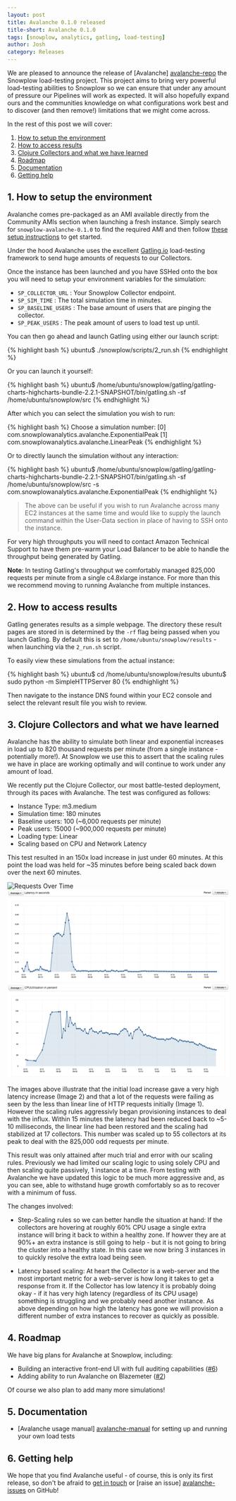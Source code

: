 ```yaml
---
layout: post
title: Avalanche 0.1.0 released
title-short: Avalanche 0.1.0
tags: [snowplow, analytics, gatling, load-testing]
author: Josh
category: Releases
---
```


We are pleased to announce the release of [Avalanche] [avalanche-repo] the Snowplow load-testing project. This project aims to bring very powerful load-testing abilities to Snowplow so we can ensure that under any amount of pressure our Pipelines will work as expected.  It will also hopefully expand ours and the communities knowledge on what configurations work best and to discover (and then remove!) limitations that we might come across.

In the rest of this post we will cover:

1. [How to setup the environment](/blog/2016/05/18/avalanche-0.1.0-released/#how-to-setup)
2. [How to access results](/blog/2016/05/18/avalanche-0.1.0-released/#how-to-access-results)
3. [Clojure Collectors and what we have learned](/blog/2016/05/18/avalanche-0.1.0-released/#learning)
4. [Roadmap](/blog/2016/05/18/avalanche-0.1.0-released/#roadmap)
5. [Documentation](/blog/2016/05/18/avalanche-0.1.0-released/#docs)
6. [Getting help](/blog/2016/05/18/avalanche-0.1.0-released/#help)

<!--more-->

<h2 id="how-to-setup">1. How to setup the environment</h2>

Avalanche comes pre-packaged as an AMI available directly from the Community AMIs section when launching a fresh instance.  Simply search for `snowplow-avalanche-0.1.0` to find the required AMI and then follow [these setup instructions](https://github.com/snowplow/avalanche#to-run-a-simulation-from-an-ec2-instance) to get started.

Under the hood Avalanche uses the excellent [Gatling.io][gatling-lib] load-testing framework to send huge amounts of requests to our Collectors.

Once the instance has been launched and you have SSHed onto the box you will need to setup your environment variables for the simulation:

* `SP_COLLECTOR_URL` : Your Snowplow Collector endpoint.
* `SP_SIM_TIME` : The total simulation time in minutes.
* `SP_BASELINE_USERS` : The base amount of users that are pinging the collector.
* `SP_PEAK_USERS` : The peak amount of users to load test up until.

You can then go ahead and launch Gatling using either our launch script:

{% highlight bash %}
ubuntu$ ./snowplow/scripts/2_run.sh
{% endhighlight %}

Or you can launch it yourself:

{% highlight bash %}
ubuntu$ /home/ubuntu/snowplow/gatling/gatling-charts-highcharts-bundle-2.2.1-SNAPSHOT/bin/gatling.sh -sf /home/ubuntu/snowplow/src
{% endhighlight %}

After which you can select the simulation you wish to run:

{% highlight bash %}
Choose a simulation number:
     [0] com.snowplowanalytics.avalanche.ExponentialPeak
     [1] com.snowplowanalytics.avalanche.LinearPeak
{% endhighlight %}

Or to directly launch the simulation without any interaction:

{% highlight bash %}
ubuntu$ /home/ubuntu/snowplow/gatling/gatling-charts-highcharts-bundle-2.2.1-SNAPSHOT/bin/gatling.sh -sf /home/ubuntu/snowplow/src -s com.snowplowanalytics.avalanche.ExponentialPeak
{% endhighlight %}

> The above can be useful if you wish to run Avalanche across many EC2 instances at the same time and would like to supply the launch command within the User-Data section in place of having to SSH onto the instance.

For very high throughputs you will need to contact Amazon Technical Support to have them pre-warm your Load Balancer to be able to handle the throughput being generated by Gatling.

__Note__: In testing Gatling's throughput we comfortably managed 825,000 requests per minute from a single c4.8xlarge instance.  For more than this we recommend moving to running Avalanche from multiple instances.

<h2 id="how-to-access-results">2. How to access results</h2>

Gatling generates results as a simple webpage.  The directory these result pages are stored in is determined by the `-rf` flag being passed when you launch Gatling.  By default this is set to `/home/ubuntu/snowplow/results` - when launching via the `2_run.sh` script.

To easily view these simulations from the actual instance:

{% highlight bash %}
ubuntu$ cd /home/ubuntu/snowplow/results
ubuntu$ sudo python -m SimpleHTTPServer 80
{% endhighlight %}

Then navigate to the instance DNS found within your EC2 console and select the relevant result file you wish to review.

<h2 id="learning">3. Clojure Collectors and what we have learned</h2>

Avalanche has the ability to simulate both linear and exponential increases in load up to 820 thousand requests per minute (from a single instance - potentially more!).  At Snowplow we use this to assert that the scaling rules we have in place are working optimally and will continue to work under any amount of load.

We recently put the Clojure Collector, our most battle-tested deployment, through its paces with Avalanche.  The test was configured as follows:

* Instance Type: m3.medium
* Simulation time: 180 minutes
* Baseline users: 100 (~6,000 requests per minute)
* Peak users: 15000 (~900,000 requests per minute)
* Loading type: Linear
* Scaling based on CPU and Network Latency

This test resulted in an 150x load increase in just under 60 minutes.  At this point the load was held for ~35 minutes before being scaled back down over the next 60 minutes.

![Requests Over Time][img1]
![Average Latency][img2]
![CPU Average][img3]

The images above illustrate that the initial load increase gave a very high latency increase (Image 2) and that a lot of the requests were failing as seen by the less than linear line of HTTP requests initially (Image 1).  However the scaling rules aggressivly began provisioning instances to deal with the influx.  Within 15 minutes the latency had been reduced back to ~5-10 milliseconds, the linear line had been restored and the scaling had stabilized at 17 collectors.  This number was scaled up to 55 collectors at its peak to deal with the 825,000 odd requests per minute.

This result was only attained after much trial and error with our scaling rules.  Previously we had limited our scaling logic to using solely CPU and then scaling quite passively, 1 instance at a time.  From testing with Avalanche we have updated this logic to be much more aggressive and, as you can see, able to withstand huge growth comfortably so as to recover with a minimum of fuss.

The changes involved:

* Step-Scaling rules so we can better handle the situation at hand: If the collectors are hovering at roughly 60% CPU usage a single extra instance will bring it back to within a healthy zone.  If howver they are at 90%+ an extra instance is still going to help - but it is not going to bring the cluster into a healthy state.  In this case we now bring 3 instances in to quickly resolve the extra load being seen.

* Latency based scaling: At heart the Collector is a web-server and the most important metric for a web-server is how long it takes to get a response from it.  If the Collector has low latency it is probably doing okay - if it has very high latency (regardless of its CPU usage) something is struggling and we probably need another instance.  As above depending on how high the latency has gone we will provision a different number of extra instances to recover as quickly as possible.

<h2 id="roadmap">4. Roadmap</h2>

We have big plans for Avalanche at Snowplow, including:

* Building an interactive front-end UI with full auditing capabilities ([#6][6])
* Adding ability to run Avalanche on Blazemeter ([#2][2])

Of course we also plan to add many more simulations!

<h2 id="docs">5. Documentation</h2>

* [Avalanche usage manual] [avalanche-manual] for setting up and running your own load tests

<h2 id="help">6. Getting help</h2>

We hope that you find Avalanche useful - of course, this is only its first release, so don't be afraid to [get in touch][talk-to-us] or [raise an issue] [avalanche-issues] on GitHub!

[gatling-lib]: http://gatling.io/docs/2.1.7/
[img1]: /assets/img/blog/2016/05/avalanche-requests.png
[img2]: /assets/img/blog/2016/05/avalanche-latency-1.png
[img3]: /assets/img/blog/2016/05/avalanche-cpu.png
[2]: https://github.com/snowplow/avalanche/issues/2
[6]: https://github.com/snowplow/avalanche/issues/6
[avalanche-repo]: https://github.com/snowplow/avalanche
[avalanche-issues]: https://github.com/snowplow/avalanche/issues
[avalanche-manual]: https://github.com/snowplow/avalanche/blob/master/README.md
[talk-to-us]: https://github.com/snowplow/snowplow/wiki/Talk-to-us
